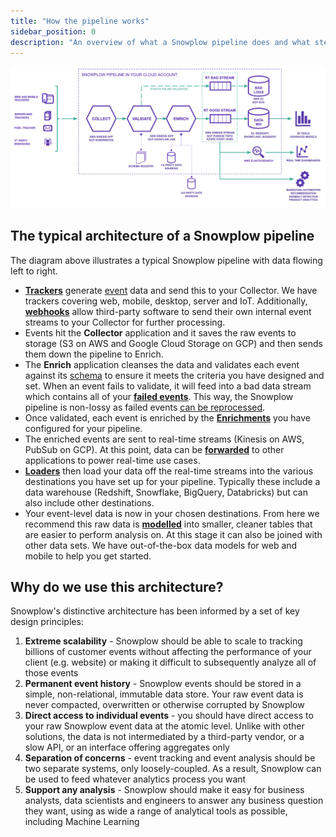 ```yaml
---
title: "How the pipeline works"
sidebar_position: 0
description: "An overview of what a Snowplow pipeline does and what steps it includes"
---
```


![Pipeline architecture diagram](images/architecture.png)

## The typical architecture of a Snowplow pipeline

The diagram above illustrates a typical Snowplow pipeline with data flowing left to right.

- [**Trackers**](/docs/collecting-data/collecting-from-own-applications/index.md) generate [event](/docs/understanding-your-pipeline/events/index.md) data and send this to your Collector. We have trackers covering web, mobile, desktop, server and IoT. Additionally, [**webhooks**](/docs/collecting-data/collecting-data-from-third-parties/index.md) allow third-party software to send their own internal event streams to your Collector for further processing.
- Events hit the **Collector** application and it saves the raw events to storage (S3 on AWS and Google Cloud Storage on GCP) and then sends them down the pipeline to Enrich.
- The **Enrich** application cleanses the data and validates each event against its [schema](/docs/understanding-your-pipeline/schemas/index.md) to ensure it meets the criteria you have designed and set. When an event fails to validate, it will feed into a bad data stream which contains all of your [**failed events**](/docs/understanding-your-pipeline/failed-events/index.md). This way, the Snowplow pipeline is non-lossy as failed events [can be reprocessed](/docs/managing-data-quality/recovering-failed-events/index.md).
- Once validated, each event is enriched by the [**Enrichments**](/docs/enriching-your-data/available-enrichments/index.md) you have configured for your pipeline.
- The enriched events are sent to real-time streams (Kinesis on AWS, PubSub on GCP). At this point, data can be [**forwarded**](/docs/destinations/forwarding-events/index.md) to other applications to power real-time use cases.
- [**Loaders**](/docs/storing-querying/storage-options/index.md) then load your data off the real-time streams into the various destinations you have set up for your pipeline. Typically these include a data warehouse (Redshift, Snowflake, BigQuery, Databricks) but can also include other destinations.
- Your event-level data is now in your chosen destinations. From here we recommend this raw data is [**modelled**](/docs/modeling-your-data/index.md) into smaller, cleaner tables that are easier to perform analysis on. At this stage it can also be joined with other data sets. We have out-of-the-box data models for web and mobile to help you get started.

## Why do we use this architecture?

Snowplow's distinctive architecture has been informed by a set of key design principles:

1. **Extreme scalability** - Snowplow should be able to scale to tracking billions of customer events without affecting the performance of your client (e.g. website) or making it difficult to subsequently analyze all of those events
2. **Permanent event history** - Snowplow events should be stored in a simple, non-relational, immutable data store. Your raw event data is never compacted, overwritten or otherwise corrupted by Snowplow
3. **Direct access to individual events** - you should have direct access to your raw Snowplow event data at the atomic level. Unlike with other solutions, the data is not intermediated by a third-party vendor, or a slow API, or an interface offering aggregates only
4. **Separation of concerns** - event tracking and event analysis should be two separate systems, only loosely-coupled. As a result, Snowplow can be used to feed whatever analytics process you want
5. **Support any analysis** - Snowplow should make it easy for business analysts, data scientists and engineers to answer any business question they want, using as wide a range of analytical tools as possible, including Machine Learning
